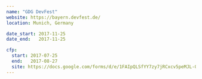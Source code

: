 ```yaml
---
name: "GDG DevFest"
website: https://bayern.devfest.de/
location: Munich, Germany

date_start: 2017-11-25
date_end:   2017-11-25

cfp:
  start: 2017-07-25
  end:   2017-08-27
  site: https://docs.google.com/forms/d/e/1FAIpQLSfYY7zy7jRCxcv5peMJL-O6KYvujJQIyL_xg4cIipYc3e4H1w/viewform
---
```


